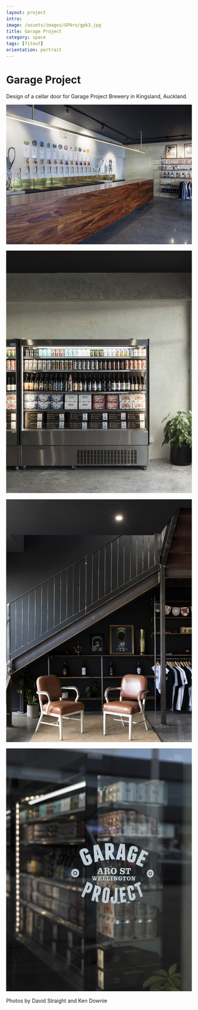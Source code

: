 ```yaml
---
layout: project
intro: 
image: /assets/images/GPAro/gpk3.jpg
title: Garage Project
category: space
tags: [fitout]
orientation: portrait
---
```


# Garage Project

Design of a cellar door for Garage Project Brewery in Kingsland, Auckland.

![](/assets/images/GPAro/gpk5.jpg)

![](/assets/images/GPAro/gpk2.jpg)

![](/assets/images/GPAro/gpk3.jpg)

![](/assets/images/GPAro/gpk4.jpg)


Photos by David Straight and Ken Downie
